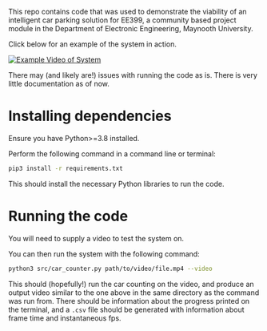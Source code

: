 This repo contains code that was used to demonstrate the viability of an intelligent car parking solution for EE399, a community based project module in the Department of Electronic Engineering, Maynooth University.

Click below for an example of the system in action.

[![Example Video of System](https://img.youtube.com/vi/apLurdmOGik/0.jpg)](https://www.youtube.com/watch?v=apLurdmOGik)

There may (and likely are!) issues with running the code as is. There is very little documentation as of now.

# Installing dependencies
Ensure you have Python>=3.8 installed.

Perform the following command in a command line or terminal:
```bash
pip3 install -r requirements.txt
```
This should install the necessary Python libraries to run the code.

# Running the code
You will need to supply a video to test the system on. 

You can then run the system with the following command:
```bash
python3 src/car_counter.py path/to/video/file.mp4 --video
```
This should (hopefully!) run the car counting on the video, and produce an output video similar to the one above in the same directory as the command was run from. There should be information about the progress printed on the terminal, and a `.csv` file should be generated with information about frame time and instantaneous fps.